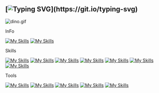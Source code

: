 ## [![Typing SVG](https://readme-typing-svg.demolab.com?font=Fira+Code&weight=600&size=25&pause=1000&color=2EF724&center=true&vCenter=true&width=435&lines=There's+no+end+in+learning.;There's+no+end+in+develop.)](https://git.io/typing-svg)

<img alt="dino.gif" src="https://github.com/saadeghi/saadeghi/blob/master/dino.gif?raw=true" data-hpc="true" class="Box-sc-g0xbh4-0 fzFXnm">

InFo

[![My Skills](https://skillicons.dev/icons?i=instagram)](https://instagram.com/jongz1009)
[![My Skills](https://skillicons.dev/icons?i=discord)](https://discord.gg/YqAG7FN3n5)

Skills

[![My Skills](https://skillicons.dev/icons?i=kotlin)](https://skillicons.dev)
[![My Skills](https://skillicons.dev/icons?i=java)](https://skillicons.dev)
[![My Skills](https://skillicons.dev/icons?i=c)](https://skillicons.dev)
[![My Skills](https://skillicons.dev/icons?i=cpp)](https://skillicons.dev)
[![My Skills](https://skillicons.dev/icons?i=dart)](https://skillicons.dev)
[![My Skills](https://skillicons.dev/icons?i=nodejs)](https://skillicons.dev)
[![My Skills](https://skillicons.dev/icons?i=docker)](https://skillicons.dev)

Tools

[![My Skills](https://skillicons.dev/icons?i=androidstudio)](https://skillicons.dev)
[![My Skills](https://skillicons.dev/icons?i=flutter)](https://skillicons.dev)
[![My Skills](https://skillicons.dev/icons?i=firebase)](https://skillicons.dev)
[![My Skills](https://skillicons.dev/icons?i=github)](https://skillicons.dev)
[![My Skills](https://skillicons.dev/icons?i=vscode)](https://skillicons.dev)

<!--
**william00kim/william00kim** is a ✨ _special_ ✨ repository because its `README.md` (this file) appears on your GitHub profile.

Here are some ideas to get you started:

- 🔭 I’m currently working on ...
- 🌱 I’m currently learning ...
- 👯 I’m looking to collaborate on ...
- 🤔 I’m looking for help with ...
- 💬 Ask me about ...
- 📫 How to reach me: ...
- 😄 Pronouns: ...
- ⚡ Fun fact: ...
-->




